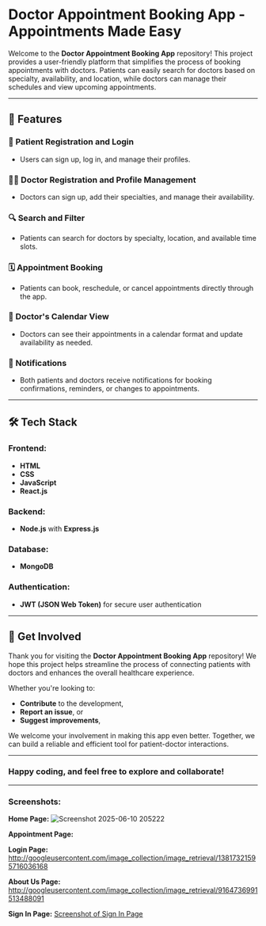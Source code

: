 # Doctor Appointment Booking App - Appointments Made Easy

Welcome to the **Doctor Appointment Booking App** repository! This project provides a user-friendly platform that simplifies the process of booking appointments with doctors. Patients can easily search for doctors based on specialty, availability, and location, while doctors can manage their schedules and view upcoming appointments. 

---

## 🚀 Features

### 🔐 Patient Registration and Login
- Users can sign up, log in, and manage their profiles.

### 👩‍⚕️ Doctor Registration and Profile Management
- Doctors can sign up, add their specialties, and manage their availability.

### 🔍 Search and Filter
- Patients can search for doctors by specialty, location, and available time slots.

### 🗓️ Appointment Booking
- Patients can book, reschedule, or cancel appointments directly through the app.

### 📅 Doctor's Calendar View
- Doctors can see their appointments in a calendar format and update availability as needed.

### 🔔 Notifications
- Both patients and doctors receive notifications for booking confirmations, reminders, or changes to appointments.

---

## 🛠️ Tech Stack

### Frontend:
- **HTML**
- **CSS**
- **JavaScript**
- **React.js**

### Backend:
- **Node.js** with **Express.js**

### Database:
- **MongoDB**

### Authentication:
- **JWT (JSON Web Token)** for secure user authentication

---

## 🤝 Get Involved

Thank you for visiting the **Doctor Appointment Booking App** repository! We hope this project helps streamline the process of connecting patients with doctors and enhances the overall healthcare experience. 

Whether you're looking to:
- **Contribute** to the development,
- **Report an issue**, or
- **Suggest improvements**, 

We welcome your involvement in making this app even better. Together, we can build a reliable and efficient tool for patient-doctor interactions. 

---

### Happy coding, and feel free to explore and collaborate! 

---

### Screenshots:

**Home Page:**
![Screenshot 2025-06-10 205222](https://github.com/user-attachments/assets/bb506155-a3ef-414a-9e9d-79e2ab90dd13)


**Appointment Page:**


**Login Page:**
http://googleusercontent.com/image_collection/image_retrieval/13817321595716036168

**About Us Page:**
http://googleusercontent.com/image_collection/image_retrieval/9164736991513488091

**Sign In Page:**
[Screenshot of Sign In Page](http://googleusercontent.com/image_collection/image_retrieval/2012770167918424042)

